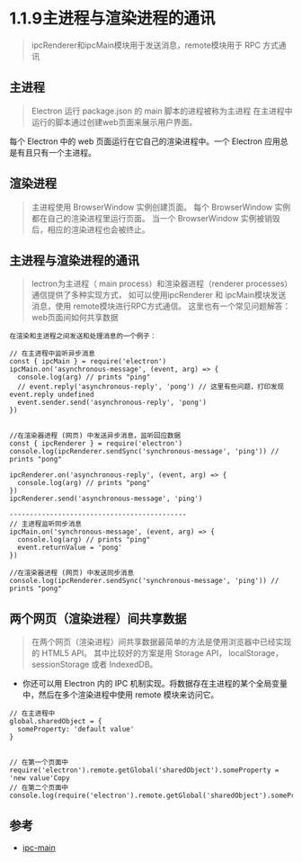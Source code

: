 # 1.1.9主进程与渲染进程的通讯

>ipcRenderer和ipcMain模块用于发送消息，remote模块用于 RPC 方式通讯

## 主进程

>Electron 运行 package.json 的 main 脚本的进程被称为主进程
在主进程中运行的脚本通过创建web页面来展示用户界面。 

每个 Electron 中的 web 页面运行在它自己的渲染进程中。一个 Electron 应用总是有且只有一个主进程。


## 渲染进程

>主进程使用 BrowserWindow 实例创建页面。
每个 BrowserWindow 实例都在自己的渲染进程里运行页面。 
当一个 BrowserWindow 实例被销毁后，相应的渲染进程也会被终止。


## 主进程与渲染进程的通讯

>lectron为主进程（ main process）和渲染器进程（renderer processes）通信提供了多种实现方式，
如可以使用ipcRenderer 和 ipcMain模块发送消息，使用 remote模块进行RPC方式通信。 
这里也有一个常见问题解答：web页面间如何共享数据

```
在渲染和主进程之间发送和处理消息的一个例子：

// 在主进程中监听异步消息
const { ipcMain } = require('electron')
ipcMain.on('asynchronous-message', (event, arg) => {
  console.log(arg) // prints "ping"
  // event.reply('asynchronous-reply', 'pong') // 这里有些问题，打印发现event.reply undefined
  event.sender.send('asynchronous-reply', 'pong')
})


//在渲染器进程 (网页) 中发送异步消息，监听回应数据
const { ipcRenderer } = require('electron')
console.log(ipcRenderer.sendSync('synchronous-message', 'ping')) // prints "pong"

ipcRenderer.on('asynchronous-reply', (event, arg) => {
  console.log(arg) // prints "pong"
})
ipcRenderer.send('asynchronous-message', 'ping')

--------------------------------------------
// 主进程监听同步消息
ipcMain.on('synchronous-message', (event, arg) => {
  console.log(arg) // prints "ping"
  event.returnValue = 'pong'
})

//在渲染器进程 (网页) 中发送同步消息
console.log(ipcRenderer.sendSync('synchronous-message', 'ping')) // prints "pong"
```


## 两个网页（渲染进程）间共享数据
>在两个网页（渲染进程）间共享数据最简单的方法是使用浏览器中已经实现的 HTML5 API。 
其中比较好的方案是用 Storage API， localStorage，sessionStorage 或者 IndexedDB。

- 你还可以用 Electron 内的 IPC 机制实现。将数据存在主进程的某个全局变量中，然后在多个渲染进程中使用 remote 模块来访问它。
```
// 在主进程中
global.sharedObject = {
  someProperty: 'default value'
}


// 在第一个页面中
require('electron').remote.getGlobal('sharedObject').someProperty = 'new value'Copy
// 在第二个页面中
console.log(require('electron').remote.getGlobal('sharedObject').someProperty)
```


## 参考
- [ipc-main](https://electronjs.org/docs/api/ipc-main)
